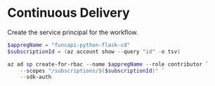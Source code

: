 # Continuous Delivery

Create the service principal for the workflow.

```PowerShell
$appregName = "funcapi-python-flask-cd"
$subscriptionId = (az account show --query "id" -o tsv)

az ad sp create-for-rbac --name $appregName --role contributor `
    --scopes "/subscriptions/$($subscriptionId)" `
    --sdk-auth
```